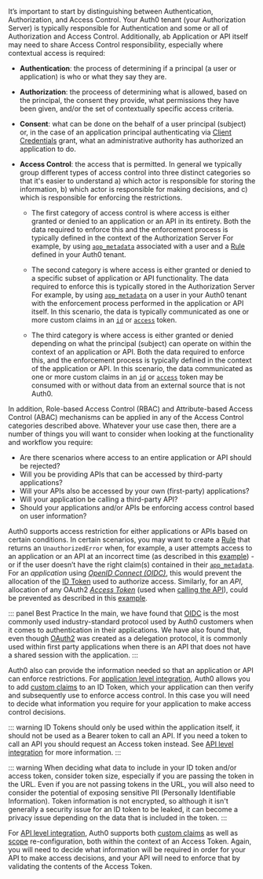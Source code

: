 It’s important to start by distinguishing between Authentication, Authorization, and Access Control. Your Auth0 tenant (your Authorization Server) is typically responsible for Authentication and some or all of Authorization and Access Control. Additionally, ab Application or API itself may need to share Access Control responsibility, especially where contextual access is required: 

* **Authentication**: the process of determining if a principal (a user or application) is who or what they say they are.
* **Authorization**: the proceess of determining what is allowed, based on the principal, the consent they provide, what permissions they have been given, and/or the set of contextually specific access criteria.
* **Consent**: what can be done on the behalf of a user principal (subject) or, in the case of an application principal authenticating via [Client Credentials](/flows/concepts/client-credentials) grant, what an administrative authority has authorized an application to do.
* **Access Control**: the access that is permitted. In general we typically group different types of access control into three distinct categories so that it's easier to understand a) which actor is responsible for storing the information, b) which actor is responsible for making decisions, and c) which is responsible for enforcing the restrictions. 
  
  * The first category of access control is where access is either granted or denied to an application or an API in its entirety. Both the data required to enforce this and the enforcement process is typically defined in the context of the Authorization Server For example, by using [`app_metadata`](/users/concepts/overview-user-metadata) associated with a user and a [Rule](/rules) defined in your Auth0 tenant.
    
  * The second category is where access is either granted or denied to a specific subset of application or API functionality. The data required to enforce this is typically stored in the Authorization Server For example, by using [`app_metadata`](/users/concepts/overview-user-metadata) on a user in your Auth0 tenant with the enforcement process performed in the application or API itself. In this scenario, the data is typically communicated as one or more custom claims in an [`id`](/tokens/id-token) or [`access`](/tokens/overview-access-tokens) token.
    
  * The third category is where access is either granted or denied depending on what the principal (subject) can operate on within the context of an application or API. Both the data required to enforce this, and the enforcement process is typically defined in the context of the application or API. In this scenario, the data communicated as one or more custom claims in an [`id`](/tokens/id-token) or [`access`](/tokens/overview-access-tokens) token may be consumed with or without data from an external source that is not Auth0.

In addition, Role-based Access Control (RBAC) and Attribute-based Access Control (ABAC) mechanisms can be applied in any of the Access Control categories described above. Whatever your use case then, there are a number of things you will want to consider when looking at the functionality and workflow you require:

* Are there scenarios where access to an entire application or API should be rejected?
* Will you be providing APIs that can be accessed by third-party applications?
* Will your APIs also be accessed by your own (first-party) applications?
* Will your application be calling a third-party API?
* Should your applications and/or APIs be enforcing access control based on user information?
 
Auth0 supports access restriction for either applications or APIs based on certain conditions. In certain scenarios, you may want to create a [Rule](/rules) that returns an `UnauthorizedError` when, for example, a user attempts access to an application or an API at an incorrect time (as described in this [example](/authorization/concepts/sample-use-cases-rules#allow-access-only-on-weekdays-for-a-specific-application)) - or if the user doesn’t have the right claim(s) contained in their [`app_metadata`](/users/concepts/overview-user-metadata). For an _application_ using <dfn data-key="openid">[OpenID Connect (OIDC)](/protocols/oidc)</dfn>, this would prevent the allocation of the [ID Token](/tokens/id-token) used to authorize access. Similarly, for an _API_, allocation of any OAuth2 <dfn data-key="Access Token">[Access Token](/tokens/overview-access-tokens)</dfn> (used when [calling the API](/api-auth/why-use-access-tokens-to-secure-apis)), could be prevented as described in this [example](/api-auth/restrict-access-api#example-deny-access-to-anyone-calling-the-api).

::: panel Best Practice
In the main, we have found that [OIDC](/protocols/oidc) is the most commonly used industry-standard protocol used by Auth0 customers when it comes to authentication in their applications. We have also found that, even though [OAuth2](protocols/oauth2) was created as a delegation protocol, it is commonly used within first party applications when there is an API that does not have a shared session with the application.
:::

Auth0 also can provide the information needed so that an application or API can enforce restrictions. For [application level integration](#application-integration), Auth0 allows you to add [custom claims](#id-token-claims) to an ID Token, which your application can then verify and subsequently use to enforce access control. In this case you will need to decide what information you require for your application to make access control decisions.

::: warning
ID Tokens should only be used within the application itself, it should not be used as a Bearer token to call an API.  If you need a token to call an API you should request an Access token instead.  See [API level integration](#api-integration) for more information.
:::

::: warning
When deciding what data to include in your ID token and/or access token, consider token size, especially if you are passing the token in the URL. Even if you are not passing tokens in the URL, you will also need to consider the potential of exposing sensitive PII (Personally Identifiable Information). Token information is not encrypted, so although it isn't generally a security issue for an ID token to be leaked, it can become a privacy issue depending on the data that is included in the token.
:::

For [API level integration](#api-integration), Auth0 supports both [custom claims](#access-token-claims) as well as [scope](#access-token-scopes) re-configuration, both within the context of an Access Token. Again, you will need to decide what information will be required in order for your API to make access decisions, and your API will need to enforce that by validating the contents of the Access Token.
